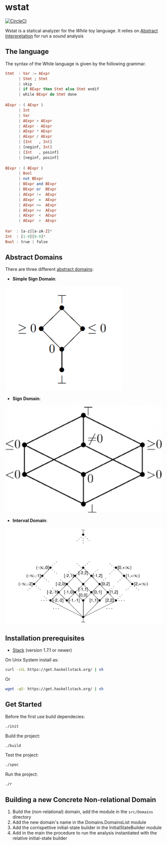 # wstat

[![CircleCI](https://circleci.com/gh/parof/wstat.svg?style=svg)](https://circleci.com/gh/parof/wstat)

Wstat is a statical analyzer for the _While_ toy language. It relies on [Abstract Interpretation](https://en.wikipedia.org/wiki/Abstract_interpretation) for run a _sound_ analysis

## The language

The syntax of the While language is given by the following grammar.

```haskell
Stmt  : Var := AExpr
      | Stmt ; Stmt
      | skip
      | if BExpr then Stmt else Stmt endif
      | while BExpr do Stmt done

AExpr : ( AExpr )
      | Int
      | Var
      | AExpr + AExpr
      | AExpr - AExpr
      | AExpr * AExpr
      | AExpr / AExpr
      | [Int   , Int]
      | [neginf, Int]
      | [Int   , posinf]
      | [neginf, posinf]

BExpr : ( BExpr )
      | Bool
      | not BExpr
      | BExpr and BExpr
      | BExpr or  BExpr
      | AExpr !=  AExpr
      | AExpr  =  AExpr
      | AExpr <=  AExpr
      | AExpr >=  AExpr
      | AExpr  <  AExpr
      | AExpr  >  AExpr

Var  : [a-z][a-zA-Z]*
Int  : [1-9][0-9]*
Bool : true | false
```

## Abstract Domains

There are three different [abstract domains](https://en.wikipedia.org/wiki/Abstract_interpretation#Examples_of_abstract_domains):

- **Simple Sign Domain**: 

![alt text](img/simpleSignDomain.png "Simple sign Domain")
- **Sign Domain**: 

![alt text](img/signDomain.png "Sign domain")
- **Interval Domain**: 

![alt text](img/intervalDomain.png "Interval domain")

## Installation prerequisites

- [Stack](https://docs.haskellstack.org/en/stable/README/) (version 1.7.1 or newer)

On Unix System install as:
```bash
curl -sSL https://get.haskellstack.org/ | sh
```
Or
```bash
wget -qO- https://get.haskellstack.org/ | sh
```

## Get Started

Before the first use build dependecies:
```bash
./init
```

Build the project:
```bash
./build
```

Test the project:
```bash
./spec
```

Run the project:
```bash
./r
```

## Building a new Concrete Non-relational Domain

1. Build the (non-relational) domain, add the module in the ```src/Domains``` directory
2. Add the new domain's name in the Domains.DomainsList module
3. Add the corrispettive initial-state builder in the InitialStateBuilder module
4. Add in the main the procedure to run the analysis instantiated with the relative initial-state builder